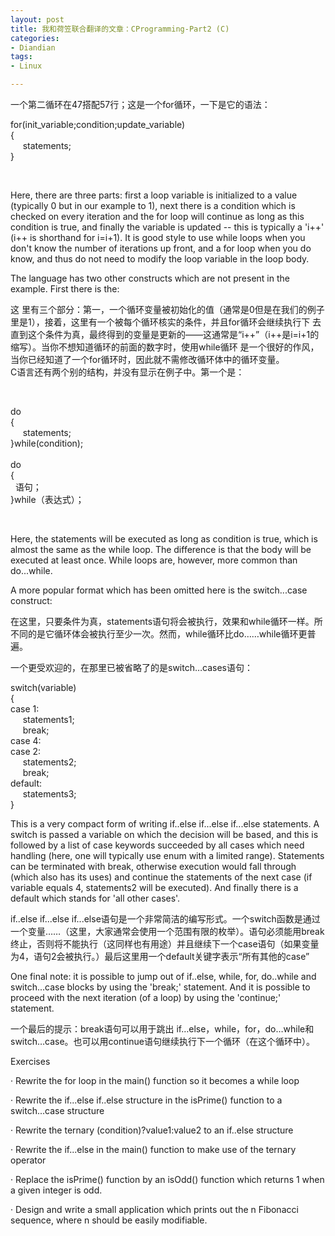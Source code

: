 ```yaml
---
layout: post
title: 我和荷笠联合翻译的文章：CProgramming-Part2 (C)
categories:
- Diandian
tags:
- Linux

---
```

<p>一个第二循环在47搭配57行；这是一个for循环，一下是它的语法：</p>
<p>for(init_variable;condition;update_variable)<br />{<br />&nbsp;&nbsp;&nbsp;&nbsp; statements;<br />}<br /></p>
<br />
<p>Here, there are three parts: first a loop variable is initialized to a value (typically 0 but in our example to 1), next there is a condition which is checked on every iteration and the for loop will continue as long as this condition is true, and finally the variable is updated -- this is typically a 'i++' (i++ is shorthand for i=i+1). It is good style to use while loops when you don't know the number of iterations up front, and a for loop when you do know, and thus do not need to modify the loop variable in the loop body.</p>
<p>The language has two other constructs which are not present in the example. First there is the:<br /></p>
<p>这 里有三个部分：第一，一个循环变量被初始化的值（通常是0但是在我们的例子里是1），接着，这里有一个被每个循环核实的条件，并且for循环会继续执行下 去直到这个条件为真，最终得到的变量是更新的——这通常是“i++”（i++是i=i+1的缩写）。当你不想知道循环的前面的数字时，使用while循环 是一个很好的作风，当你已经知道了一个for循环时，因此就不需修改循环体中的循环变量。<br />C语言还有两个别的结构，并没有显示在例子中。第一个是：</p>
<p><br /></p>
<p>do<br />{<br />&nbsp;&nbsp;&nbsp;&nbsp; statements;<br />}while(condition);<br /><br />do<br />{<br />&nbsp;&nbsp;语句；<br />}while（表达式）；<br /></p>
<br />
<p>Here, the statements will be executed as long as condition is true, which is almost the same as the while loop. The difference is that the body will be executed at least once. While loops are, however, more common than do...while.</p>
<p>A more popular format which has been omitted here is the switch...case construct:</p>
<p>在这里，只要条件为真，statements语句将会被执行，效果和while循环一样。所不同的是它循环体会被执行至少一次。然而，while循环比do……while循环更普遍。</p>
<p>一个更受欢迎的，在那里已被省略了的是switch…cases语句：<br /></p>
<p>switch(variable)<br />{<br />case 1:<br />&nbsp;&nbsp;&nbsp;&nbsp; statements1;<br />&nbsp;&nbsp;&nbsp;&nbsp; break;<br />case 4:<br />case 2:<br />&nbsp;&nbsp;&nbsp;&nbsp; statements2;<br />&nbsp;&nbsp;&nbsp;&nbsp; break;<br />default:<br />&nbsp;&nbsp;&nbsp;&nbsp; statements3;<br />}<br /></p>
<p>This is a very compact form of writing if..else if...else if...else statements. A switch is passed a variable on which the decision will be based, and this is followed by a list of case keywords succeeded by all cases which need handling (here, one will typically use enum with a limited range). Statements can be terminated with break, otherwise execution would fall through (which also has its uses) and continue the statements of the next case (if variable equals 4, statements2 will be executed). And finally there is a default which stands for 'all other cases'.<br /></p>
<p>if..else if...else if...else语句是一个非常简洁的编写形式。一个switch函数是通过一个变量……（这里，大家通常会使用一个范围有限的枚举）。语句必须能用break终止，否则将不能执行（这同样也有用途）并且继续下一个case语句（如果变量为4，语句2会被执行。）最后这里用一个default关键字表示“所有其他的case”</p>
<p>One final note: it is possible to jump out of if..else, while, for, do..while and switch...case blocks by using the 'break;' statement. And it is possible to proceed with the next iteration (of a loop) by using the 'continue;' statement.</p>
<p>一个最后的提示：break语句可以用于跳出 if…else，while，for，do…while和switch…case。也可以用continue语句继续执行下一个循环（在这个循环中）。<br /></p>
<p>Exercises</p>
<p>&middot; Rewrite the for loop in the main() function so it becomes a while loop</p>
<p>&middot; Rewrite the if...else if..else structure in the isPrime() function to a switch...case structure</p>
<p>&middot; Rewrite the ternary (condition)?value1:value2 to an if..else structure</p>
<p>&middot; Rewrite the if...else in the main() function to make use of the ternary operator</p>
<p>&middot; Replace the isPrime() function by an isOdd() function which returns 1 when a given integer is odd.</p>
<p>&middot; Design and write a small application which prints out the n Fibonacci sequence, where n should be easily modifiable.</p>
<br />